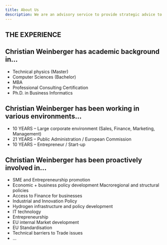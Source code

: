 ```yaml
---
title: About Us
description: We are an advisory service to provide strategic advice to all actors seeking to advance their green hydrogen Agenda and to start roll-out.
---
```


## THE EXPERIENCE
 
## Christian Weinberger has academic background in…	

* Technical physics (Master)
* Computer Sciences (Bachelor)
* MBA
* Professional Consulting Certification
* Ph.D. in Business Informatics

## Christian Weinberger has been working in various environments...	

* 10 YEARS – Large corporate environment (Sales, Finance, Marketing, Management)
* 21 YEARS – Public Administration / European Commission
* 10 YEARS – Entrepreneur / Start-up

## Christian Weinberger has been proactively involved in…	

* SME and Entrepreneurship promotion
* Economic + business policy development Macroregional and structural policies
* Access to Finance for businesses
* Industrial and Innovation Policy
* Hydrogen infrastructure and policy development
* IT technology
* Entrepreneurship
* EU internal Market development
* EU Standardisation
* Technical barriers to Trade issues
* ...
